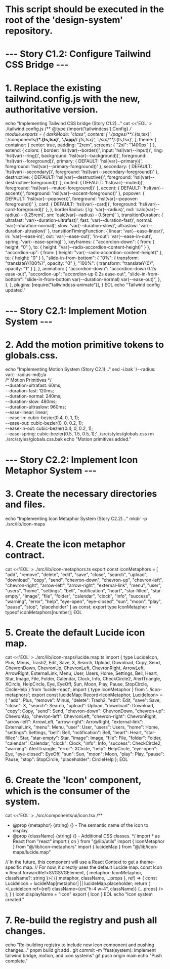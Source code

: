 # This script should be executed in the root of the 'design-system' repository.

# --- Story C1.2: Configure Tailwind CSS Bridge ---
# 1. Replace the existing tailwind.config.js with the new, authoritative version.
echo "Implementing Tailwind CSS bridge (Story C1.2)..."
cat <<'EOL' > ./tailwind.config.js
/** @type {import('tailwindcss').Config} */
module.exports = {
  darkMode: "class",
  content: [ './pages/**/*.{ts,tsx}', './components/**/*.{ts,tsx}', './app/**/*.{ts,tsx}', './src/**/*.{ts,tsx}', ],
  theme: {
    container: { center: true, padding: "2rem", screens: { "2xl": "1400px" } },
    extend: {
      colors: {
        border: 'hsl(var(--border))', input: 'hsl(var(--input))', ring: 'hsl(var(--ring))',
        background: 'hsl(var(--background))', foreground: 'hsl(var(--foreground))',
        primary: { DEFAULT: 'hsl(var(--primary))', foreground: 'hsl(var(--primary-foreground))' },
        secondary: { DEFAULT: 'hsl(var(--secondary))', foreground: 'hsl(var(--secondary-foreground))' },
        destructive: { DEFAULT: 'hsl(var(--destructive))', foreground: 'hsl(var(--destructive-foreground))' },
        muted: { DEFAULT: 'hsl(var(--muted))', foreground: 'hsl(var(--muted-foreground))' },
        accent: { DEFAULT: 'hsl(var(--accent))', foreground: 'hsl(var(--accent-foreground))' },
        popover: { DEFAULT: 'hsl(var(--popover))', foreground: 'hsl(var(--popover-foreground))' },
        card: { DEFAULT: 'hsl(var(--card))', foreground: 'hsl(var(--card-foreground))' },
      },
      borderRadius: { lg: 'var(--radius)', md: 'calc(var(--radius) - 0.25rem)', sm: 'calc(var(--radius) - 0.5rem)' },
      transitionDuration: { ultrafast: 'var(--duration-ultrafast)', fast: 'var(--duration-fast)', normal: 'var(--duration-normal)', slow: 'var(--duration-slow)', ultraslow: 'var(--duration-ultraslow)' },
      transitionTimingFunction: { linear: 'var(--ease-linear)', in: 'var(--ease-in)', out: 'var(--ease-out)', 'in-out': 'var(--ease-in-out)', spring: 'var(--ease-spring)' },
      keyframes: {
        "accordion-down": { from: { height: "0" }, to: { height: "var(--radix-accordion-content-height)" } },
        "accordion-up": { from: { height: "var(--radix-accordion-content-height)" }, to: { height: "0" } },
        "slide-in-from-bottom": { "0%": { transform: "translateY(100%)", opacity: "0" }, "100%": { transform: "translateY(0)", opacity: "1" } },
      },
      animation: {
        "accordion-down": "accordion-down 0.2s ease-out", "accordion-up": "accordion-up 0.2s ease-out",
        "slide-in-from-bottom": "slide-in-from-bottom var(--duration-normal) var(--ease-out)",
      },
    },
  },
  plugins: [require("tailwindcss-animate")],
}
EOL
echo "Tailwind config updated."

# --- Story C2.1: Implement Motion System ---
# 2. Add the motion primitive tokens to globals.css.
echo "Implementing Motion System (Story C2.1)..."
sed -i.bak '/--radius: var(--radius-md);/a \
    /* Motion Primitives */\
    --duration-ultrafast: 60ms;\
    --duration-fast: 120ms;\
    --duration-normal: 240ms;\
    --duration-slow: 480ms;\
    --duration-ultraslow: 960ms;\
    --ease-linear: linear;\
    --ease-in: cubic-bezier(0.4, 0, 1, 1);\
    --ease-out: cubic-bezier(0, 0, 0.2, 1);\
    --ease-in-out: cubic-bezier(0.4, 0, 0.2, 1);\
    --ease-spring: cubic-bezier(0.5, 1.5, 0.5, 1);' ./src/styles/globals.css
rm ./src/styles/globals.css.bak
echo "Motion primitives added."

# --- Story C2.2: Implement Icon Metaphor System ---
# 3. Create the necessary directories and files.
echo "Implementing Icon Metaphor System (Story C2.2)..."
mkdir -p ./src/lib/icon-maps
# 4. Create the icon metaphor contract.
cat <<'EOL' > ./src/lib/icon-metaphors.ts
export const iconMetaphors = [ "add", "remove", "delete", "edit", "save", "close", "search", "upload", "download", "copy", "send", "chevron-down", "chevron-up", "chevron-left", "chevron-right", "arrow-left", "arrow-right", "external-link", "menu", "user", "users", "home", "settings", "bell", "notification", "heart", "star-filled", "star-empty", "image", "file", "folder", "calendar", "clock", "info", "success", "warning", "error", "help", "eye-open", "eye-closed", "sun", "moon", "play", "pause", "stop", "placeholder" ] as const;
export type IconMetaphor = typeof iconMetaphors[number];
EOL
# 5. Create the default Lucide icon map.
cat <<'EOL' > ./src/lib/icon-maps/lucide.map.ts
import { type LucideIcon, Plus, Minus, Trash2, Edit, Save, X, Search, Upload, Download, Copy, Send, ChevronDown, ChevronUp, ChevronLeft, ChevronRight, ArrowLeft, ArrowRight, ExternalLink, Menu, User, Users, Home, Settings, Bell, Heart, Star, Image, File, Folder, Calendar, Clock, Info, CheckCircle2, AlertTriangle, XCircle, HelpCircle, Eye, EyeOff, Sun, Moon, Play, Pause, StopCircle, CircleHelp } from 'lucide-react';
import { type IconMetaphor } from '../icon-metaphors';
export const lucideMap: Record<IconMetaphor, LucideIcon> = { "add": Plus, "remove": Minus, "delete": Trash2, "edit": Edit, "save": Save, "close": X, "search": Search, "upload": Upload, "download": Download, "copy": Copy, "send": Send, "chevron-down": ChevronDown, "chevron-up": ChevronUp, "chevron-left": ChevronLeft, "chevron-right": ChevronRight, "arrow-left": ArrowLeft, "arrow-right": ArrowRight, "external-link": ExternalLink, "menu": Menu, "user": User, "users": Users, "home": Home, "settings": Settings, "bell": Bell, "notification": Bell, "heart": Heart, "star-filled": Star, "star-empty": Star, "image": Image, "file": File, "folder": Folder, "calendar": Calendar, "clock": Clock, "info": Info, "success": CheckCircle2, "warning": AlertTriangle, "error": XCircle, "help": HelpCircle, "eye-open": Eye, "eye-closed": EyeOff, "sun": Sun, "moon": Moon, "play": Play, "pause": Pause, "stop": StopCircle, "placeholder": CircleHelp };
EOL
# 6. Create the 'Icon' component, which is the consumer of the system.
cat <<'EOL' > ./src/components/ui/icon.tsx
/**
 * @prop {metaphor} {string} {} - The semantic name of the icon to display.
 * @prop {className} {string} {} - Additional CSS classes.
 */
import * as React from "react"
import { cn } from "@/lib/utils"
import { IconMetaphor } from "@/lib/icon-metaphors"
import { lucideMap } from "@/lib/icon-maps/lucide.map"

// In the future, this component will use a React Context to get a theme-specific map.
// For now, it directly uses the default Lucide map.
const Icon = React.forwardRef<SVGSVGElement, { metaphor: IconMetaphor, className?: string }>(
  ({ metaphor, className, ...props }, ref) => {
    const LucideIcon = lucideMap[metaphor] || lucideMap.placeholder;
    return ( <LucideIcon ref={ref} className={cn("h-4 w-4", className)} {...props} /> );
  }
)
Icon.displayName = "Icon"
export { Icon }
EOL
echo "Icon system created."

# 7. Re-build the registry and push all changes.
echo "Re-building registry to include new Icon component and pushing changes..."
pnpm build
git add .
git commit -m "feat(system): implement tailwind bridge, motion, and icon systems"
git push origin main
echo "Push complete."